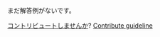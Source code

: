 
まだ解答例がないです。

[コントリビュートしませんか](https://github.com/BFEdev/BFE.dev-solutions/blob/main/typescript/implement-required-t_ja.md)?  [Contribute guideline](https://github.com/BFEdev/BFE.dev-solutions#how-to-contribute)
